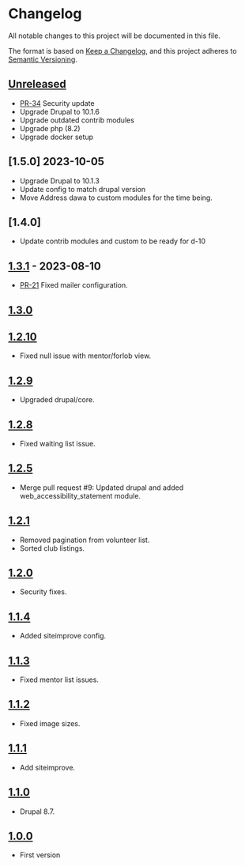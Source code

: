 # Changelog

All notable changes to this project will be documented in this file.

The format is based on [Keep a Changelog](https://keepachangelog.com/en/1.0.0/),
and this project adheres to [Semantic Versioning](https://semver.org/spec/v2.0.0.html).

## [Unreleased]

* [PR-34](https://github.com/itk-dev/foreningsmentor/pull/34)
  Security update
* Upgrade Drupal to 10.1.6
* Upgrade outdated contrib modules
* Upgrade php (8.2)
* Upgrade docker setup

## [1.5.0] 2023-10-05

* Upgrade Drupal to 10.1.3
* Update config to match drupal version 
* Move Address dawa to custom modules for the time being.

## [1.4.0]

* Update contrib modules and custom to be ready for d-10

## [1.3.1] - 2023-08-10

* [PR-21](https://github.com/itk-dev/foreningsmentor/pull/21)
  Fixed mailer configuration.

## [1.3.0]

## [1.2.10]

* Fixed null issue with mentor/forlob view.

## [1.2.9]

* Upgraded drupal/core.

## [1.2.8]

* Fixed waiting list issue.

## [1.2.5]

* Merge pull request #9: Updated drupal and added web_accessibility_statement module.

## [1.2.1]

* Removed pagination from volunteer list.
* Sorted club listings.

## [1.2.0]

* Security fixes.

## [1.1.4]

* Added siteimprove config.

## [1.1.3]

* Fixed mentor list issues.

## [1.1.2]

* Fixed image sizes.

## [1.1.1]

* Add siteimprove.

## [1.1.0]

* Drupal 8.7.

## [1.0.0]

* First version

[Unreleased]: https://github.com/itk-dev/foreningsmentor/compare/1.3.1...HEAD
[1.3.1]: https://github.com/itk-dev/foreningsmentor/compare/1.3.0...1.3.1
[1.3.0]: https://github.com/itk-dev/foreningsmentor/compare/1.2.10...1.3.0
[1.2.10]: https://github.com/itk-dev/foreningsmentor/compare/1.2.9...1.2.10
[1.2.9]: https://github.com/itk-dev/foreningsmentor/compare/1.2.8...1.2.9
[1.2.8]: https://github.com/itk-dev/foreningsmentor/compare/1.2.5...1.2.8
[1.2.5]: https://github.com/itk-dev/foreningsmentor/compare/1.2.1...1.2.5
[1.2.1]: https://github.com/itk-dev/foreningsmentor/compare/1.2.0...1.2.1
[1.2.0]: https://github.com/itk-dev/foreningsmentor/compare/1.1.4...1.2.0
[1.1.4]: https://github.com/itk-dev/foreningsmentor/compare/1.1.3...1.1.4
[1.1.3]: https://github.com/itk-dev/foreningsmentor/compare/1.1.2...1.1.3
[1.1.2]: https://github.com/itk-dev/foreningsmentor/compare/1.1.1...1.1.2
[1.1.1]: https://github.com/itk-dev/foreningsmentor/compare/1.1.0...1.1.1
[1.1.0]: https://github.com/itk-dev/foreningsmentor/compare/1.0.0...1.1.0
[1.0.0]: https://github.com/itk-dev/foreningsmentor/releases/tag/1.0.0
